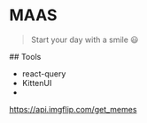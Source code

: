 # MAAS

> Start your day with a smile 😃

## Tools

- react-query
- KittenUI
-

https://api.imgflip.com/get_memes
